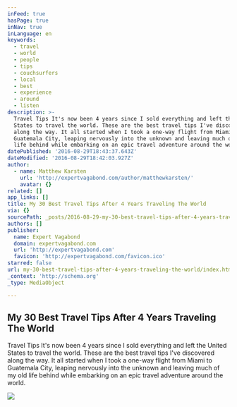 ```yaml
---
inFeed: true
hasPage: true
inNav: true
inLanguage: en
keywords:
  - travel
  - world
  - people
  - tips
  - couchsurfers
  - local
  - best
  - experience
  - around
  - listen
description: >-
  Travel Tips It's now been 4 years since I sold everything and left the United
  States to travel the world. These are the best travel tips I've discovered
  along the way. It all started when I took a one-way flight from Miami to
  Guatemala City, leaping nervously into the unknown and leaving much of my old
  life behind while embarking on an epic travel adventure around the world.
datePublished: '2016-08-29T18:43:37.643Z'
dateModified: '2016-08-29T18:42:03.927Z'
author:
  - name: Matthew Karsten
    url: 'http://expertvagabond.com/author/matthewkarsten/'
    avatar: {}
related: []
app_links: []
title: My 30 Best Travel Tips After 4 Years Traveling The World
via: {}
sourcePath: _posts/2016-08-29-my-30-best-travel-tips-after-4-years-traveling-the-world.md
authors: []
publisher:
  name: Expert Vagabond
  domain: expertvagabond.com
  url: 'http://expertvagabond.com'
  favicon: 'http://expertvagabond.com/favicon.ico'
starred: false
url: my-30-best-travel-tips-after-4-years-traveling-the-world/index.html
_context: 'http://schema.org'
_type: MediaObject

---
```

<article style=""><h1>My 30 Best Travel Tips After 4 Years Traveling The World</h1><p>Travel Tips It's now been 4 years since I sold everything and left the United States to travel the world. These are the best travel tips I've discovered along the way. It all started when I took a one-way flight from Miami to Guatemala City, leaping nervously into the unknown and leaving much of my old life behind while embarking on an epic travel adventure around the world.</p><img src="https://expertvagabond.com/wp-content/uploads/best-travel-tips-facebook.jpg" /></article>